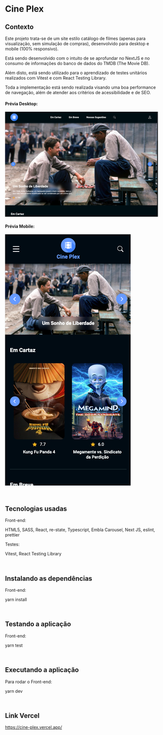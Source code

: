 # Cine Plex

## Contexto

Este projeto trata-se de um site estilo catálogo de filmes (apenas para visualização, sem simulação de compras), desenvolvido para desktop e mobile (100% responsivo).

Está sendo desenvolvido com o intuito de se aprofundar no NextJS e no consumo de informações do banco de dados do TMDB (The Movie DB).

Além disto, está sendo utilizado para o aprendizado de testes unitários realizados com Vitest e com React Testing Library.

Toda a implementação está sendo realizada visando uma boa performance de navegação, além de atender aos critérios de acessibilidade e de SEO.

<h4>Prévia Desktop:</h4>
<img src="./src/assets/images/imagem-desktop.png">

<h4>Prévia Mobile:</h4>
<img src="./src/assets/images/imagem-mobile.png">

&nbsp;

## Tecnologias usadas

Front-end:

HTML5, SASS, React, re-state, Typescript, Embla Carousel, Next JS, eslint, prettier

Testes:

Vitest, React Testing Library

&nbsp;

## Instalando as dependências

Front-end:

yarn install

&nbsp;

## Testando a aplicação

Front-end:

yarn test

&nbsp;

## Executando a aplicação

Para rodar o Front-end:

yarn dev

&nbsp;

## Link Vercel

https://cine-plex.vercel.app/
